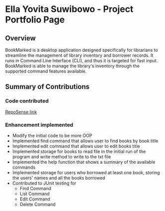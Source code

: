 # Ella Yovita Suwibowo - Project Portfolio Page

## Overview
BookMarked is a desktop application designed specifically for librarians to streamline
the management of library inventory and borrower records. It runs in Command Line Interface (CLI), 
and thus it is targeted for fast input. BookMarked is able to manage the library's inventory
through the supported command features available.

## Summary of Contributions
### Code contributed
[RepoSense link](https://nus-cs2113-ay2324s2.github.io/tp-dashboard/?search=&sort=groupTitle&sortWithin=title&timeframe=commit&mergegroup=&groupSelect=groupByRepos&breakdown=true&checkedFileTypes=docs~functional-code~test-code~other&since=2024-02-23&tabOpen=true&tabType=authorship&tabAuthor=Elyovs&tabRepo=AY2324S2-CS2113-W13-4%2Ftp%5Bmaster%5D&authorshipIsMergeGroup=false&authorshipFileTypes=docs~functional-code~test-code~other&authorshipIsBinaryFileTypeChecked=false&authorshipIsIgnoredFilesChecked=false)

### Enhancement implemented
- Modify the initial code to be more OOP
- Implemented find command that allows user to find books by book title
- Implemented edit command that allows user to edit books title
- Implemented storage for books to read file in the initial run of the program and
  write method to write to the txt file
- Implemented the help function that shows a summary of the available commands
- Implemented storage for users who borrowed at least one book, storing the
  users' names and all the books borrowed
- Contributed to JUnit testing for
  - Find Command
  - List Command
  - Edit Command
  - Delete Command


